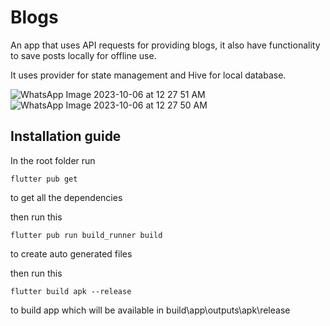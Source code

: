 # Blogs
An app that uses API requests for providing blogs, it also have functionality to save posts locally for offline use.


It uses provider for state management and Hive for local database.


![WhatsApp Image 2023-10-06 at 12 27 51 AM](https://github.com/MRfantastic3DGamer/Blogs/assets/66933165/a301a365-616b-46dc-80bb-9f2fb98442e8)
![WhatsApp Image 2023-10-06 at 12 27 50 AM](https://github.com/MRfantastic3DGamer/Blogs/assets/66933165/2cd4e9ad-2c3f-4654-994d-5641f4cfd8d4)


## Installation guide
In the root folder run 
```
flutter pub get
```
to get all the dependencies

then run this
```
flutter pub run build_runner build
```
to create auto generated files

then run this
```
flutter build apk --release
```
to build app which will be available in build\app\outputs\apk\release
